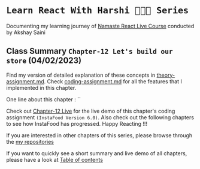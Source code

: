 # `Learn React With Harshi 👩🏻‍💻 Series`
   Documenting my learning journey of [Namaste React Live Course](https://learn.namastedev.com/) conducted by Akshay Saini

## Class Summary `Chapter-12 Let's build our store` (04/02/2023)
   

  Find my version of detailed explanation of these concepts in [theory-assignment.md](https://github.com/Learn-React-With-Harshi/chapter-12-lets-build-our-store/blob/main/theory-assignment.md). Check [coding-assignment.md](https://github.com/Learn-React-With-Harshi/chapter-12-lets-build-our-store/blob/main/coding-assignment.md) for all the features that I implemented in this chapter.

One line about this chapter : ``

Check out [Chapter-12 Live](https://learn-react-with-harshi-chapter-12.netlify.app/) for the live demo of this chapter's coding assignment `(InstaFood Version 6.0)`. Also check out the following chapters to see how InstaFood has progressed. Happy Reacting !!!


If you are interested in other chapters of this series, please browse through the [my repositories](https://github.com/orgs/Learn-React-With-Harshi/repositories)

If you want to quickly see a short summary and live demo of all chapters, please have a look at [Table of contents](https://github.com/Learn-React-With-Harshi/table-of-contents)